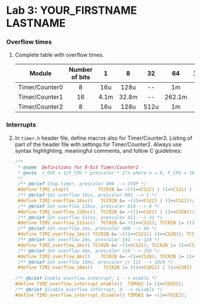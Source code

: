 # Lab 3: YOUR_FIRSTNAME LASTNAME

### Overflow times

1. Complete table with overflow times.

   | **Module** | **Number of bits** | **1** | **8** | **32** | **64** | **128** | **256** | **1024** |
   | :-: | :-: | :-: | :-: | :-: | :-: | :-: | :-: | :-: |
   | Timer/Counter0 | 8  | 16u | 128u | -- | 1m | -- | 4.1m | 16.4m |
   | Timer/Counter1 | 16 | 4.1m | 32.8m | -- | 262.1m | -- | 1.49 | 4.194 |
   | Timer/Counter2 | 8  |  16u | 128u | 512u | 1m | 2m | 4.1m | 16.4m |

### Interrupts

2. In `timer.h` header file, define macros also for Timer/Counter2. Listing of part of the header file with settings for Timer/Counter2. Always use syntax highlighting, meaningful comments, and follow C guidelines:

   ```c
   /**
    * @name  Definitions for 8-bit Timer/Counter2
    * @note  t_OVF = 1/F_CPU * prescaler * 2^n where n = 8, F_CPU = 16 MHz
    */
    /** @brief Stop timer, prescaler 000 --> STOP */
    #define TIM2_stop()           TCCR2B &= ~((1<<CS22) | (1<<CS21) | (1<<CS20));
    /** @brief Set overflow 16us, prescaler 001 --> 1 */
    #define TIM2_overflow_16us()   TCCR2B &= ~((1<<CS22) | (1<<CS21)); TCCR2B |= (1<<CS20);
    /** @brief Set overflow 128us, prescaler 010 --> 8 */
    #define TIM2_overflow_128us()  TCCR2B &= ~((1<<CS22) | (1<<CS20)); TCCR2B |= (1<<CS21);
    /** @brief Set overflow 512us, prescaler 011 --> 32 */
    #define TIM2_overflow_512us()  TCCR2B &= ~(1<<CS22); TCCR2B |= ((1<<CS21) | (1<<CS20));
    /** @brief Set overflow 1ms, prescaler 100 --> 64 */
    #define TIM2_overflow_1ms() TCCR2B &= ~((1<<CS21)| (1<<CS20)); TCCR2B |= (1<<CS22);
    /** @brief Set overflow 2ms, prescaler 101 --> 128 */
    #define TIM2_overflow_2ms() TCCR2B &= ~(1<<CS21); TCCR2B |= (1<<CS22) | (1<<CS20);
    /** @brief Set overflow 4ms, prescaler 110 --> 256 */
    #define TIM2_overflow_4ms()    TCCR2B &= ~(1<<CS20); TCCR2B |= (1<<CS22) | (1<<CS21);
    /** @brief Set overflow 16ms, prescaler // 111 --> 1024 */
    #define TIM2_overflow_16ms()    TCCR2B |= ((1<<CS022) | (1<<CS01) | (1<<CS00));

   /** @brief Enable overflow interrupt, 1 --> enable */
   #define TIM2_overflow_interrupt_enable()  TIMSK2 |= (1<<TOIE2);
   /** @brief Disable overflow interrupt, 0 --> disable */
   #define TIM2_overflow_interrupt_disable() TIMSK2 &= ~(1<<TOIE2);
   ```
